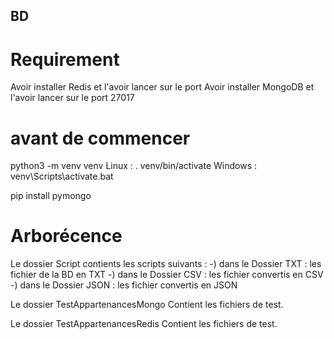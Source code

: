 ## BD

# Requirement

Avoir installer Redis et l'avoir lancer sur le port 
Avoir installer MongoDB et l'avoir lancer sur le port 27017

# avant de commencer
python3 -m venv venv
Linux : . venv/bin/activate 
Windows : venv\Scripts\activate.bat

pip install pymongo

# Arborécence

Le dossier Script contients les scripts suivants :
-) dans le Dossier TXT : les fichier de la BD en TXT
-) dans le Dossier CSV : les fichier convertis en CSV
-) dans le Dossier JSON : les fichier convertis en JSON

Le dossier TestAppartenancesMongo Contient les fichiers de test.

Le dossier TestAppartenancesRedis Contient les fichiers de test.

